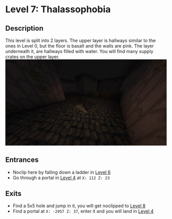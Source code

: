 # Level 7: Thalassophobia

## Description
This level is split into 2 layers. The upper layer is hallways similar to the ones in Level 0, but the floor is basalt and the walls are pink. The layer underneath it, are hallways filled with water. You will find many supply crates on the upper layer.
<img src="./img/Level_7_upstairs_dark.png" />

## Entrances
* Noclip here by falling down a ladder in <a href="./Level_6.md">Level 6</a>
* Go through a portal in <a href="./Level_4.md">Level 4</a> at `X: 112 Z: 23`

## Exits
* Find a 5x5 hole and jump in it, you will get noclipped to <a href="./Level_8.md">Level 8</a>
* Find a portal at `X: -2957 Z: 37`, enter it and you will land in <a href="./Level_4.md">Level 4</a>